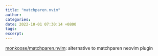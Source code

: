 ```yaml
---
title: "matchparen.nvim"
author: 
categories: 
date: 2022-10-01 07:30:14 +0800
tags: 
excerpt: 
---
```




[monkoose/matchparen.nvim](https://github.com/monkoose/matchparen.nvim): alternative to matchparen neovim plugin










